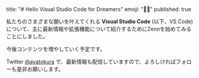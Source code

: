 title: "# Hello Visual Studio Code for Dreamers"
emoji: "👩‍💻"
published: true

私たちのさまざまな願いを叶えてくれる **Visual Studio Code** (以下、VS Code)について、主に最新情報や拡張機能について紹介するためにZennを始めてみることにしました。

今後コンテンツを増やしていく予定です。

Twitter [@ayatokura](https://twitter.com/ayatokura) で、最新情報も配信していますので、よろしければフォローも是非お願いします。
